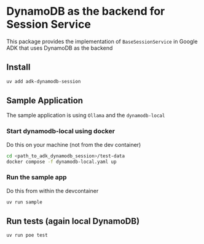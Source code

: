 # DynamoDB as the backend for Session Service

This package provides the implementation of `BaseSessionService` in Google ADK that
uses DynamoDB as the backend

## Install

```bash
uv add adk-dynamodb-session
```

## Sample Application

The sample application is using `Ollama` and the `dynamodb-local`

### Start dynamodb-local using docker

Do this on your machine (not from the dev container)

```bash
cd <path_to_adk_dynamodb_session>/test-data
docker compose -f dynamodb-local.yaml up
```

### Run the sample app

Do this from within the devcontainer

```bash
uv run sample
```

## Run tests (again local DynamoDB)

```bash
uv run poe test
```
